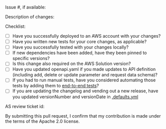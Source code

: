 Issue #, if available:

Description of changes:

Checklist:

<!-- You can erase any parts of this template not applicable to your Pull Request. -->

- [ ] Have you successfully deployed to an AWS account with your changes?
- [ ] Have you written new tests for your core changes, as applicable?
- [ ] Have you successfully tested with your changes locally?
- [ ] If new dependencies have been added, have they been pinned to specific versions?
- [ ] Is this change also required on the AWS Solution version?
- [ ] Have you updated openapi.yaml if you made updates to API definition (including add, delete or update parameter and request data schema)?
- [ ] If you had to run manual tests, have you considered automating those tests by adding them to [end-to-end tests](../main/end-to-end-tests/README.md)?
- [ ] If you are updating the changelog and vending out a new release, have you updated versionNumber and versionDate in [.defaults.yml](../main/config/settings/.defaults.yml)

<!-- For major releases please provide internal ticket id -->

AS review ticket id:

By submitting this pull request, I confirm that my contribution is made under the terms of the Apache 2.0 license.